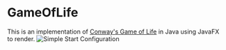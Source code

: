 # GameOfLife
This is an implementation of [Conway's Game of Life](https://en.wikipedia.org/wiki/Conway%27s_Game_of_Life) in Java using JavaFX to render.
![Simple Start Configuration](files/simpleConfiguration.gif)
